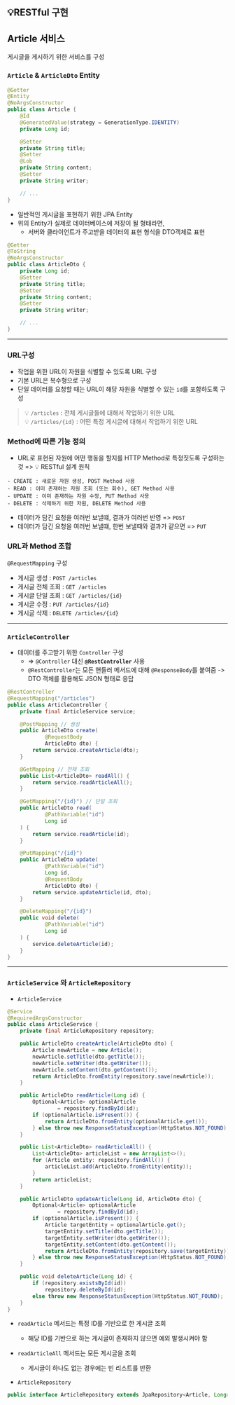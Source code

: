 ## 💡RESTful 구현
## Article 서비스
게시글을 게시하기 위한 서비스를 구성

### `Article` & `ArticleDto` Entity
```java
@Getter
@Entity
@NoArgsConstructor
public class Article {
    @Id
    @GeneratedValue(strategy = GenerationType.IDENTITY)
    private Long id;

    @Setter
    private String title;
    @Setter
    @Lob
    private String content;
    @Setter
    private String writer;

    // ...
}
```
- 일반적인 게시글을 표현하기 위한 JPA Entity
- 위의 Entity가 실제로 데이터베이스에 저장이 될 형태라면,
    - 서버와 클라이언트가 주고받을 데이터의 표현 형식을 DTO객체로 표현

```java
@Getter
@ToString
@NoArgsConstructor
public class ArticleDto {
    private Long id;
    @Setter
    private String title;
    @Setter
    private String content;
    @Setter
    private String writer;

    // ...
}
```
---
### URL구성
- 작업을 위한 URL이 자원을 식별할 수 있도록 URL 구성
- 기본 URL은 복수형으로 구성
- 단일 데이터를 요청할 때는 URL이 해당 자원을 식별할 수 있는 `id`를 포함하도록 구성

> 💡 `/articles` : 전체 게시글들에 대해서 작업하기 위한 URL   
> 💡 `/articles/{id}` : 어떤 특정 게시글에 대해서 작업하기 위한 URL

### Method에 따른 기능 정의
- URL로 표현된 자원에 어떤 행동을 할지를 HTTP Method로 특정짓도록 구성하는 것 => 💡 RESTful 설계 원칙
```text
- CREATE : 새로운 자원 생성, POST Method 사용
- READ : 이미 존재하는 자원 조회 (또는 회수), GET Method 사용
- UPDATE : 이미 존재하는 자원 수정, PUT Method 사용
- DELETE : 삭제하기 위한 자원, DELETE Method 사용
```
- 데이터가 담긴 요청을 여러번 보낼떄, 결과가 여러번 반영 => `POST`
- 데이터가 담긴 요청을 여러번 보낼떄, 한번 보낼때와 결과가 같으면 => `PUT`

### URL과 Method 조합
`@RequestMapping` 구성
- 게시글 생성 : `POST /articles`
- 게시글 전체 조회 : `GET /articles`
- 게시글 단일 조회 : `GET /articles/{id}`
- 게시글 수정 : `PUT /articles/{id}`
- 게시글 삭제 : `DELETE /articles/{id}`

---
### `ArticleController`
- 데이터를 주고받기 위한 `Controller` 구성
    - => `@Controller` 대신 **`@RestController`** 사용
    - `@RestController`는 모든 핸들러 메서드에 대해 `@ResponseBody`를 붙여줌 -> DTO 객체를 활용해도 JSON 형태로 응답
```java
@RestController
@RequestMapping("/articles")
public class ArticleController {
    private final ArticleService service;

    @PostMapping // 생성
    public ArticleDto create(
            @RequestBody 
            ArticleDto dto) {
        return service.createArticle(dto);
    }

    @GetMapping // 전체 조회
    public List<ArticleDto> readAll() {
        return service.readArticleAll();
    }

    @GetMapping("/{id}") // 단일 조회
    public ArticleDto read(
            @PathVariable("id") 
            Long id
    ) {
        return service.readArticle(id);
    }

    @PutMapping("/{id}")
    public ArticleDto update(
            @PathVariable("id") 
            Long id, 
            @RequestBody 
            ArticleDto dto) {
        return service.updateArticle(id, dto);
    }

    @DeleteMapping("/{id}")
    public void delete(
            @PathVariable("id")
            Long id
    ) {
        service.deleteArticle(id);
    }
}
```
---
### `ArticleService` 와  `ArticleRepository`
- `ArticleService`
```java
@Service
@RequiredArgsConstructor
public class ArticleService {
    private final ArticleRepository repository;

    public ArticleDto createArticle(ArticleDto dto) {
        Article newArticle = new Article();
        newArticle.setTitle(dto.getTitle());
        newArticle.setWriter(dto.getWriter());
        newArticle.setContent(dto.getContent());
        return ArticleDto.fromEntity(repository.save(newArticle));
    }

    public ArticleDto readArticle(Long id) {
        Optional<Article> optionalArticle
                = repository.findById(id);
        if (optionalArticle.isPresent()) {
            return ArticleDto.fromEntity(optionalArticle.get());
        } else throw new ResponseStatusException(HttpStatus.NOT_FOUND);
    }

    public List<ArticleDto> readArticleAll() {
        List<ArticleDto> articleList = new ArrayList<>();
        for (Article entity: repository.findAll()) {
            articleList.add(ArticleDto.fromEntity(entity));
        }
        return articleList;
    }

    public ArticleDto updateArticle(Long id, ArticleDto dto) {
        Optional<Article> optionalArticle
                = repository.findById(id);
        if (optionalArticle.isPresent()) {
            Article targetEntity = optionalArticle.get();
            targetEntity.setTitle(dto.getTitle());
            targetEntity.setWriter(dto.getWriter());
            targetEntity.setContent(dto.getContent());
            return ArticleDto.fromEntity(repository.save(targetEntity));
        } else throw new ResponseStatusException(HttpStatus.NOT_FOUND);
    }

    public void deleteArticle(Long id) {
        if (repository.existsById(id))
            repository.deleteById(id);
        else throw new ResponseStatusException(HttpStatus.NOT_FOUND);
    }
}
```
- `readArticle` 메서드는 특정 ID를 기반으로 한 게시글 조회
    - 해당 ID를 기반으로 하는 게시글이 존재하지 않으면 예외 발생시켜야 함


- `readArticleAll` 메서드는 모든 게시글을 조회
    - 게시글이 하나도 없는 경우에는 빈 리스트를 반환
- `ArticleRepository`
```java
public interface ArticleRepository extends JpaRepository<Article, Long> {}
```
